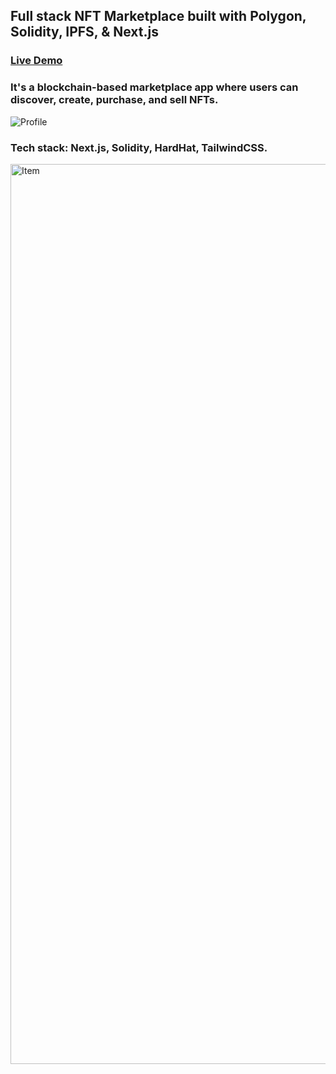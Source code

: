 ## Full stack NFT Marketplace built with Polygon, Solidity, IPFS, & Next.js

### [Live Demo](https://cryptoket.vercel.app/)

### It's a blockchain-based marketplace app where users can discover, create, purchase, and sell NFTs.

![Profile](https://user-images.githubusercontent.com/42185328/224601773-be347c3b-ab5a-4292-861c-507418e5f1c5.png)

### Tech stack: Next.js, Solidity, HardHat, TailwindCSS.

<img width="1440" alt="Item" src="https://user-images.githubusercontent.com/42185328/224601780-0aa3f99f-358c-47e3-9584-d2fbe2e8b9a2.png">
